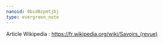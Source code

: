 ```yaml
---
nanoid: 0bid0zpmtjbj
type: evergreen_note
---
```

Article Wikipedia : https://fr.wikipedia.org/wiki/Savoirs_(revue)
